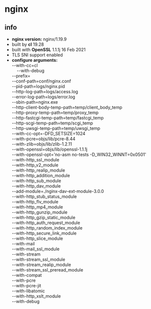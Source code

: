# nginx
## info
- **nginx version:**   nginx/1.19.9
- built by **cl** 19.28
- built with **OpenSSL** 1.1.1j  16 Feb 2021
- TLS SNI support enabled
- **configure arguments:** <br>
--with-cc=cl <br>
&nbsp;&nbsp;&nbsp;&nbsp;--with-debug<br>
 --prefix= <br>
 --conf-path=conf/nginx.conf <br>
 --pid-path=logs/nginx.pid  <br>
 --http-log-path=logs/access.log  <br>
 --error-log-path=logs/error.log  <br>
 --sbin-path=nginx.exe  <br>
 --http-client-body-temp-path=temp/client_body_temp <br>
 --http-proxy-temp-path=temp/proxy_temp <br>
 --http-fastcgi-temp-path=temp/fastcgi_temp  <br>
 --http-scgi-temp-path=temp/scgi_temp  <br>
 --http-uwsgi-temp-path=temp/uwsgi_temp <br>
 --with-cc-opt=-DFD_SETSIZE=1024 <br>
 --with-pcre=objs/lib/pcre-8.44 <br>
 --with-zlib=objs/lib/zlib-1.2.11  <br>
 --with-openssl=objs/lib/openssl-1.1.1j <br>
 --with-openssl-opt='no-asm no-tests -D_WIN32_WINNT=0x0501'  <br>
 --with-http_ssl_module <br>
 --with-http_v2_module <br>
 --with-http_realip_module <br>
 --with-http_addition_module <br>
 --with-http_sub_module <br>
 --with-http_dav_module <br>
 --add-module=./nginx-dav-ext-module-3.0.0  <br>
 --with-http_stub_status_module  <br>
 --with-http_flv_module  <br>
 --with-http_mp4_module  <br>
 --with-http_gunzip_module <br>
 --with-http_gzip_static_module  <br>
 --with-http_auth_request_module  <br>
 --with-http_random_index_module  <br>
 --with-http_secure_link_module  <br>
 --with-http_slice_module  <br>
 --with-mail  <br>
 --with-mail_ssl_module  <br>
 --with-stream  <br>
 --with-stream_ssl_module  <br>
 --with-stream_realip_module  <br>
 --with-stream_ssl_preread_module <br>
 --with-compat  <br>
 --with-pcre  <br>
 --with-pcre-jit <br>
 --with-libatomic <br>
 --with-http_xslt_module  <br>
 --with-debug <br>